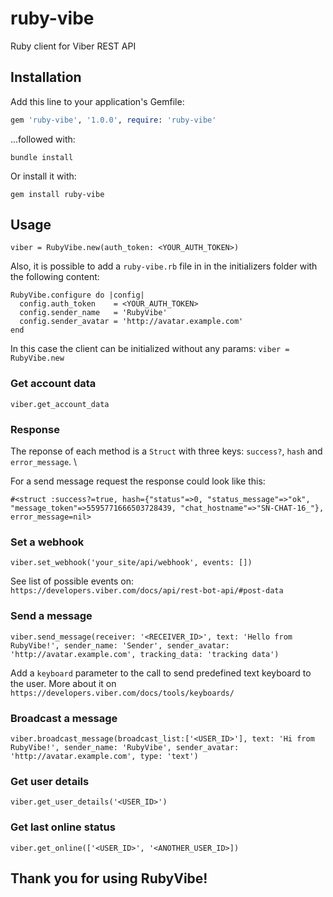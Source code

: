 # ruby-vibe
Ruby client for Viber REST API


## Installation
Add this line to your application's Gemfile:

```ruby
gem 'ruby-vibe', '1.0.0', require: 'ruby-vibe'
```

...followed with:
```
bundle install
```

Or install it with:
```
gem install ruby-vibe
```

## Usage
```
viber = RubyVibe.new(auth_token: <YOUR_AUTH_TOKEN>)
```

Also, it is possible to add a `ruby-vibe.rb` file in in the initializers folder with the following content:

```
RubyVibe.configure do |config|
  config.auth_token    = <YOUR_AUTH_TOKEN>
  config.sender_name   = 'RubyVibe'
  config.sender_avatar = 'http://avatar.example.com' 
end
```

In this case the client can be initialized without any params: `viber = RubyVibe.new`

### Get account data
```
viber.get_account_data
```

### Response
The reponse of each method is a `Struct` with three keys: `success?`, `hash` and `error_message`. \

For a send message request the response could look like this: 

```
#<struct :success?=true, hash={"status"=>0, "status_message"=>"ok", "message_token"=>5595771666503728439, "chat_hostname"=>"SN-CHAT-16_"}, error_message=nil> 
```

### Set a webhook
```
viber.set_webhook('your_site/api/webhook', events: [])
```
See list of possible events on: `https://developers.viber.com/docs/api/rest-bot-api/#post-data`

### Send a message
```
viber.send_message(receiver: '<RECEIVER_ID>', text: 'Hello from RubyVibe!', sender_name: 'Sender', sender_avatar: 'http://avatar.example.com', tracking_data: 'tracking data')
```

Add a `keyboard` parameter to the call to send predefined text keyboard to the user. More about it on `https://developers.viber.com/docs/tools/keyboards/`

### Broadcast a message
```
viber.broadcast_message(broadcast_list:['<USER_ID>'], text: 'Hi from RubyVibe!', sender_name: 'RubyVibe', sender_avatar: 'http://avatar.example.com', type: 'text')
```

### Get user details
```
viber.get_user_details('<USER_ID>')
```

### Get last online status
```
viber.get_online(['<USER_ID>', '<ANOTHER_USER_ID>])
```

## Thank you for using RubyVibe!


